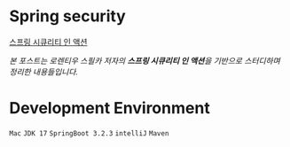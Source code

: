 # Spring security
[스프링 시큐리티 인 액션](https://www.yes24.com/Product/Goods/112200347)

*본 포스트는 로렌티우 스필카 저자의 **스프링 시큐리티 인 액션**을 기반으로 스터디하며 정리한 내용들입니다.*

# Development Environment
`Mac` `JDK 17` `SpringBoot 3.2.3` `intelliJ` `Maven`
